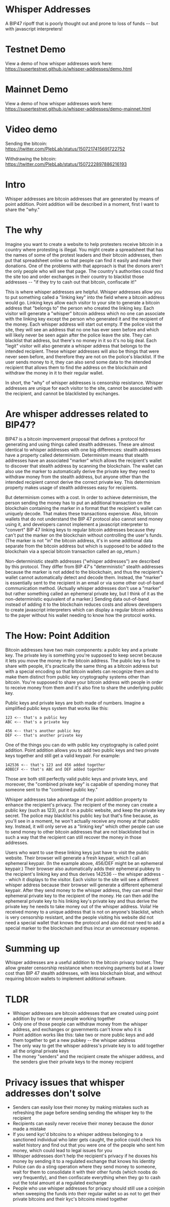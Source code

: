 # Whisper Addresses
A BIP47 ripoff that is poorly thought out and prone to loss of funds -- but with javascript interpreters!

# Testnet Demo

View a demo of how whisper addresses work here: https://supertestnet.github.io/whisper-addresses/demo.html

# Mainnet Demo

View a demo of how whisper addresses work here: https://supertestnet.github.io/whisper-addresses/demo-mainnet.html

# Video demo

Sending the bitcoin: https://twitter.com/PlebLab/status/1507217415691722752

Withdrawing the bitcoin: https://twitter.com/PlebLab/status/1507222897886216193

# Intro

Whisper addresses are bitcoin addresses that are generated by means of point addition. Point addition will be described in a moment, first I want to share the "why."

# The why

Imagine you want to create a website to help protesters receive bitcoin in a country where protesting is illegal. You might create a spreadsheet that has the names of some of the protest leaders and their bitcoin addresses, then put that spreadsheet online so that people can find it easily and make their donations. One of the problems with that approach is that the donors aren't the only people who will see that page. The country's authorities could find the site too and order exchanges in their country to blacklist those addresses -- "if they try to cash out that bitcoin, confiscate it!"

This is where whisper addresses are helpful. Whisper addresses allow you to put something called a "linking key" into the field where a bitcoin address would go. Linking keys allow each visitor to your site to generate a bitcoin address that "belongs to" the person who created the linking key. Each visitor will generate a "whisper" bitcoin address which no one can associate with the linking key except the person who generated it and the recipient of the money. Each whisper address will start out empty. If the police visit the site, they will see an address that no one has ever seen before and which will likely never be seen again after the police leave the site. They can blacklist that address, but there's no money in it so it's no big deal. Each "legit" visitor will also generate a whisper address that belongs to the intended recipient. These whisper addresses will also be things that were never seen before, and therefore they are not on the police's blacklist. If the user sends money to it, they can also send some data to the intended recipient that allows them to find the address on the blockchain and withdraw the money in it to their regular wallet.

In short, the "why" of whisper addresses is censorship resistance. Whisper addresses are unique for each visitor to the site, cannot be associated with the recipient, and cannot be blacklisted by exchanges.

# Are whisper addresses related to BIP47?

BIP47 is a bitcoin improvement proposal that defines a protocol for generating and using things called stealth addresses. These are almost identical to whisper addresses with one big differences: stealth addresses have a property called determinism. Determinism means that stealth addresses have an associated "marker" which allows the recipient's wallet to discover that stealth address by scanning the blockchain. The wallet can also use the marker to automatically derive the private key they need to withdraw money from the stealth address, but anyone other than the intended recipient cannot derive the correct private key. This determinism property makes usage of stealth addresses easy for recipients.

But determinism comes with a cost. In order to achieve determinism, the person sending the money has to put an additional transaction on the blockchain containing the marker in a format that the recipient's wallet can uniquely decode. That makes these transactions expensive. Also, bitcoin wallets that do not understand the BIP 47 protocol also cannot send money using it, and developers cannot implement a javascript interpreter to "convert" BIP 47 linking keys to regular bitcoin addresses because they can't put the marker on the blockchain without controlling the user's funds. (The marker is not "in" the bitcoin address, it's in some additional data separate from the bitcoin address but which is supposed to be added to the blockchain via a special bitcoin transaction called an op_return.)

Non-deterministic stealth addresses ("whisper addresses") are described by this protocol. They differ from BIP 47's "deterministic" stealth addresses because the marker is not added to the blockchain, and thus the recipient's wallet cannot automatically detect and decode them. Instead, the "marker" is essentially sent to the recipient in an email or via some other out-of-band communication method. (Actually whisper addresses don't use a "marker" but rather something called an ephemeral private key, but I think of it as the non-deterministic equivalent of a marker.) Sending data out-of-band instead of adding it to the blockchain reduces costs and allows developers to create javascript interpreters which can display a regular bitcoin address to the payer without his wallet needing to know how the protocol works.

# The How: Point Addition

Bitcoin addresses have two main components: a public key and a private key. The private key is something you're supposed to keep secret because it lets you move the money in the bitcoin address. The public key is fine to share with people, it's practically the same thing as a bitcoin address but with a special encoding so that bitcoin wallets can recognize them and to make them distinct from public key cryptography systems other than bitcoin. You're supposed to share your bitcoin address with people in order to receive money from them and it's also fine to share the underlying public key.

Public keys and private keys are both made of numbers. Imagine a simplified public keys system that works like this:

```
123 <-- that's a public key
ABC <-- that's a private key
```

```
456 <-- that's another public key
DEF <-- that's another private key
```

One of the things you can do with public key cryptography is called point addition. Point addition allows you to add two public keys and two private keys together and still get a valid keypair. For example:

```
142536 <-- that's 123 and 456 added together
ADBECF <-- that's ABC and DEF added together
```

Those are both still perfectly valid public keys and private keys, and moreover, the "combined private key" is capable of spending money that someone sent to the "combined public key."

Whisper addresses take advantage of the point addition property to enhance the recipient's privacy. The recipient of the money can create a public key (such as 123), put it on a public website, and keep the private key secret. The police may blacklist his public key but that's fine because, as you'll see in a moment, he won't actually receive any money at that public key. Instead, it will only serve as a "linking key" which other people can use to send money to other bitcoin addresses that are not blacklisted but in such a way that the recipient can still recover the money in those addresses.

Users who want to use these linking keys just have to visit the public website. Their browser will generate a fresh keypair, which I call an ephemeral keypair. (In the example above, 456/DEF might be an ephemeral keypair.) Their browser also automatically adds their ephemeral pubkey to the recipient's linking key and thus derives 142536 -- the whisper address -- which it displays to the visitor. Each visitor to the site will see a different whisper address because their browser will generate a different ephemeral keypair. After they send money to the whisper address, they can email their ephemeral private key to the recipient of the money. He can then add the ephemeral private key to his linking key's private key and thus derive the private key he needs to take money out of the whisper address. Voila! He received money to a unique address that is not on anyone's blacklist, which is very censorship resistant, and the people visiting his website did not need a special wallet that knows the protocol and also did not need to add a special marker to the blockchain and thus incur an unnecessary expense.

# Summing up

Whisper addresses are a useful addition to the bitcoin privacy toolset. They allow greater censorship resistance when receiving payments but at a lower cost than BIP 47 stealth addresses, with less blockchain bloat, and without requiring bitcoin wallets to implement additional software.

# TLDR

* Whisper addresses are bitcoin addresses that are created using point addition by two or more people working together 
* Only one of those people can withdraw money from the whisper address, and exchanges or governments can't know who it is
* Point addition works like this: take two or more public keys and add them together to get a new pubkey -- the whisper address
* The only way to get the whisper address's private key is to add together all the original private keys
* The money "senders" and the recipient create the whisper address, and the senders give their private keys to the money recipient

# Privacy issues that whisper addresses don't solve

* Senders can easily lose their money by making mistakes such as refreshing the page before sending sending the whisper key to the recipient
* Recipients can easily never receive their money because the donor made a mistake
* If you send kyc'd bitcoins to a whisper address belonging to a sanctioned individual who later gets caught, the police could check his wallet history and find out that you were one of the people who sent him money, which could lead to legal issues for you
* Whisper addresses don't help the recipient's privacy if he doxxes his money by sending it to a regulated exchange that knows his identity
* Police can do a sting operation where they send money to someone, wait for them to consolidate it with their other funds (which noobs do very frequently), and then confiscate everything when they go to cash out the total amount at a regulated exchange
* People who use whisper addresses for privacy should still use a coinjoin when sweeping the funds into their regular wallet so as not to get their private bitcoins and their kyc's bitcoins mixed together
